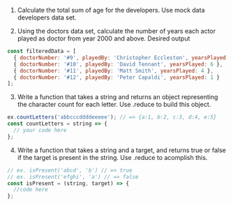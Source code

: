 1. Calculate the total sum of age for the developers.
   Use mock data developers data set.

2. Using the doctors data set, calculate the number of years each actor played as doctor from year 2000 and above.
   Desired output

```js
const filteredData = [
  { doctorNumber: '#9', playedBy: 'Christopher Eccleston', yearsPlayed: 1 },
  { doctorNumber: '#10', playedBy: 'David Tennant', yearsPlayed: 6 },
  { doctorNumber: '#11', playedBy: 'Matt Smith', yearsPlayed: 4 },
  { doctorNumber: '#12', playedBy: 'Peter Capaldi', yearsPlayed: 1 }
];
```

3. Write a function that takes a string and returns an object representing the character
   count for each letter. Use .reduce to build this object.

```js
ex.countLetters('abbcccddddeeeee'); // => {a:1, b:2, c:3, d:4, e:5}
const countLetters = string => {
  // your code here
};
```

4. Write a function that takes a string and a target, and returns true or false if the target is present in the string.
   Use .reduce to acomplish this.

```js
// ex. isPresent('abcd', 'b') // => true
// ex. isPresent('efghi', 'a') // => false
const isPresent = (string, target) => {
  //code here
};
```
